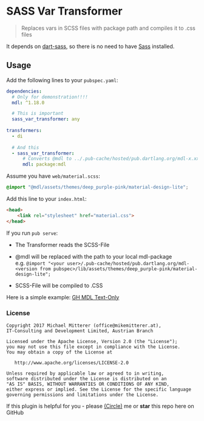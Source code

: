 # SASS Var Transformer
> Replaces vars in SCSS files with package path and compiles it to .css files

It depends on [dart-sass](https://github.com/sass/dart-sass), so there is no need to have [Sass](http://sass-lang.com/) installed.

## Usage

Add the following lines to your `pubspec.yaml`:

```yaml
dependencies:
  # Only for demonstration!!!!
  mdl: ^1.18.0

  # This is important
  sass_var_transformer: any
  
transformers:
  - di
  
  # And this
  - sass_var_transformer:
      # Converts @mdl to ../.pub-cache/hosted/pub.dartlang.org/mdl-x.xx.x/lib
      mdl: package:mdl
```

Assume you have `web/material.scss`:
```scss
@import "@mdl/assets/themes/deep_purple-pink/material-design-lite";
```

Add this line to your `index.html`:

```html
<head>
    <link rel="stylesheet" href="material.css">
</head>
```

If you run `pub serve`:

   - The Transformer reads the SCSS-File
   
   - @mdl will be replaced with the path to your local mdl-package  
   e.g. `@import "<your user>/.pub-cache/hosted/pub.dartlang.org/mdl-<version from pubspec>/lib/assets/themes/deep_purple-pink/material-design-lite";`
   
   - SCSS-File will be compiled to .CSS
   
Here is a simple example: [GH MDL Text-Only](https://github.com/MikeMitterer/dart-sass-var-transformer/tree/master/samples/text_only)
   
### License 

    Copyright 2017 Michael Mitterer (office@mikemitterer.at),
    IT-Consulting and Development Limited, Austrian Branch

    Licensed under the Apache License, Version 2.0 (the "License");
    you may not use this file except in compliance with the License.
    You may obtain a copy of the License at

       http://www.apache.org/licenses/LICENSE-2.0

    Unless required by applicable law or agreed to in writing,
    software distributed under the License is distributed on an
    "AS IS" BASIS, WITHOUT WARRANTIES OR CONDITIONS OF ANY KIND,
    either express or implied. See the License for the specific language
    governing permissions and limitations under the License.


If this plugin is helpful for you - please [(Circle)](http://gplus.mikemitterer.at/) me
or **star** this repo here on GitHub
   